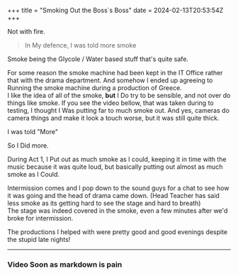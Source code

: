 +++
title = "Smoking Out the Boss`s Boss"
date = 2024-02-13T20:53:54Z
+++


Not with fire.  

> In My defence, I was told more smoke  

Smoke being the Glycole / Water based stuff that's quite safe. 

For some reason the smoke machine had been kept in the IT Office rather that with the drama department. And somehow I ended up agreeing to Running the smoke machine during a production of Greece.  
I like the idea of all of the smoke, **but** I Do try to be sensible, and not over do things like smoke. If you see the video bellow, that was taken during to testing, I thought I Was putting far to much smoke out. And yes, cameras do camera things and make it look a touch worse, but it was still quite thick.  

I was told "More"  

So I Did more.  

During Act 1, I Put out as much smoke as I could, keeping it in time with the music because it was quite loud, but basically putting out almost as much smoke as I Could.  

Intermission comes and I pop down to the sound guys for a chat to see how it was going and the head of drama came down.  (Head Teacher has said less smoke as its getting hard to see the stage and hard to breath)  
The stage was indeed covered in the smoke, even a few minutes after we'd broke for intermission.

The productions I helped with were pretty good and good evenings despite the stupid late nights!  

---

### Video Soon as markdown is pain